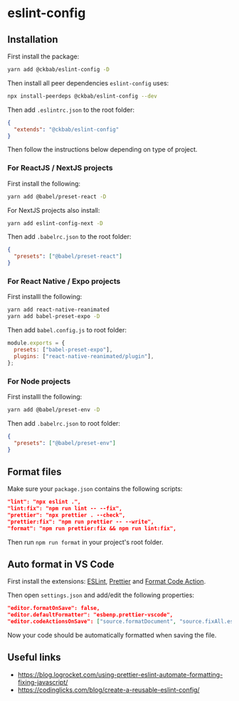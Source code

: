 # eslint-config

## Installation

First install the package:

```bash
yarn add @ckbab/eslint-config -D
```

Then install all peer dependencies `eslint-config` uses:

```bash
npx install-peerdeps @ckbab/eslint-config --dev
```

Then add `.eslintrc.json` to the root folder:

```json
{
  "extends": "@ckbab/eslint-config"
}
```

Then follow the instructions below depending on type of project.

### For ReactJS / NextJS projects

First install the following:

```bash
yarn add @babel/preset-react -D
```

For NextJS projects also install:

```bash
yarn add eslint-config-next -D
```

Then add `.babelrc.json` to the root folder:

```json
{
  "presets": ["@babel/preset-react"]
}
```

### For React Native / Expo projects

First installl the following:

```bash
yarn add react-native-reanimated
yarn add babel-preset-expo -D
```

Then add `babel.config.js` to root folder:

```js
module.exports = {
  presets: ["babel-preset-expo"],
  plugins: ["react-native-reanimated/plugin"],
};
```

### For Node projects

First installl the following:

```bash
yarn add @babel/preset-env -D
```

Then add `.babelrc.json` to root folder:

```json
{
  "presets": ["@babel/preset-env"]
}
```

## Format files

Make sure your `package.json` contains the following scripts:

```json
"lint": "npx eslint .",
"lint:fix": "npm run lint -- --fix",
"prettier": "npx prettier . --check",
"prettier:fix": "npm run prettier -- --write",
"format": "npm run prettier:fix && npm run lint:fix",
```

Then run `npm run format` in your project's root folder.

## Auto format in VS Code

First install the extensions: [ESLint](https://marketplace.visualstudio.com/items?itemName=dbaeumer.vscode-eslint), [Prettier](https://marketplace.visualstudio.com/items?itemName=esbenp.prettier-vscode) and [Format Code Action](https://marketplace.visualstudio.com/items?itemName=rohit-gohri.format-code-action&ssr=false#review-details).

Then open `settings.json` and add/edit the following properties:

```json
"editor.formatOnSave": false,
"editor.defaultFormatter": "esbenp.prettier-vscode",
"editor.codeActionsOnSave": ["source.formatDocument", "source.fixAll.eslint"],
```

Now your code should be automatically formatted when saving the file.

## Useful links

- https://blog.logrocket.com/using-prettier-eslint-automate-formatting-fixing-javascript/
- https://codinglicks.com/blog/create-a-reusable-eslint-config/
